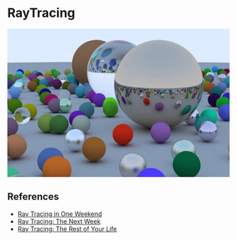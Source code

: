 # RayTracing

![Ray Tracing in One Weekend][cover]

## References

- [Ray Tracing in One Weekend][web1]
- [Ray Tracing: The Next Week][web2]
- [Ray Tracing: The Rest of Your Life][web3]


[cover]:                    Image/InOneWeekend.jpg
[web1]:                     https://raytracing.github.io/books/RayTracingInOneWeekend.html
[web2]:                     https://raytracing.github.io/books/RayTracingTheNextWeek.html
[web3]:                     https://raytracing.github.io/books/RayTracingTheRestOfYourLife.html
